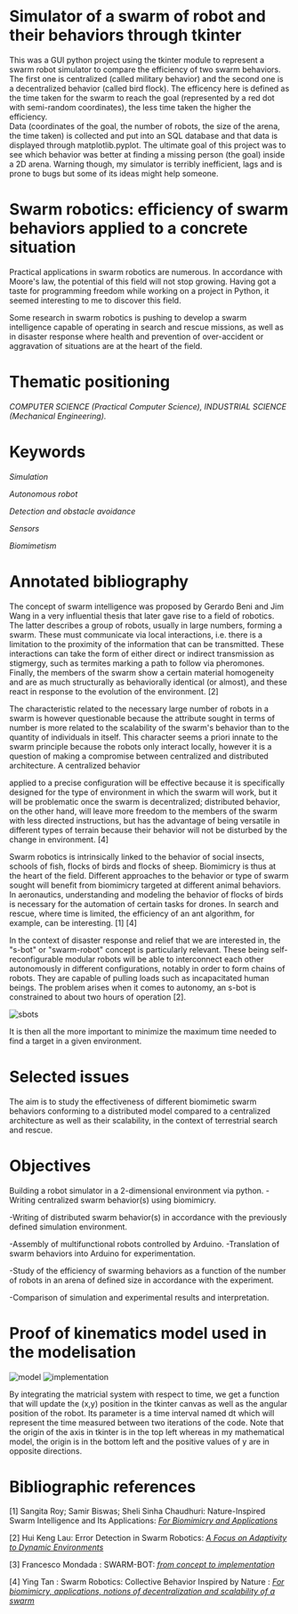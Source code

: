 # **Simulator of a swarm of robot and their behaviors through tkinter**

This was a GUI python project using the tkinter module to represent a swarm robot simulator to compare the efficiency of two swarm behaviors.
The first one is centralized (called military behavior) and the second one is a decentralized behavior (called bird flock). 
The efficency here is defined as the time taken for the swarm to reach the goal (represented by a red dot with semi-random coordinates), the less time taken the higher the efficiency.  
Data (coordinates of the goal, the number of robots, the size of the arena, the time taken) is collected and put into an SQL database and that data is displayed through matplotlib.pyplot.
The ultimate goal of this project was to see which behavior was better at finding a missing person (the goal) inside a 2D arena.
Warning though, my simulator is terribly inefficient, lags and is prone to bugs but some of its ideas might help someone.


 # **Swarm robotics: efficiency of swarm behaviors applied to a concrete situation**

Practical applications in swarm robotics are numerous. In accordance with Moore's law, the potential of this field will not stop growing. Having got a taste for programming freedom while working on a project in Python, it seemed interesting to me to discover this field.

Some research in swarm robotics is pushing to develop a swarm intelligence capable of operating in search and rescue missions, as well as in disaster response where health and prevention of over-accident or aggravation of situations are at the heart of the field.

# **Thematic positioning** 

*COMPUTER SCIENCE (Practical Computer Science), INDUSTRIAL SCIENCE (Mechanical Engineering).* 

# **Keywords** 

*Simulation*

*Autonomous robot*

*Detection and obstacle avoidance* 

*Sensors* 

*Biomimetism* 

# **Annotated bibliography**

The  concept  of  swarm  intelligence  was  proposed  by  Gerardo  Beni  and  Jim  Wang  in  a  very influential thesis that  later gave rise to a field of robotics. The latter describes a group of robots, usually in large numbers, forming a swarm. These must communicate via local interactions, i.e. there is a limitation to the proximity of the information that can be transmitted. These interactions can take the form of either direct or indirect transmission as stigmergy, such as termites marking a path to follow via pheromones. Finally, the members of the swarm  show  a  certain  material homogeneity  and  are  as  much  structurally  as  behaviorally identical (or almost), and these react in response to the evolution of the environment. [2]

The characteristic related to the necessary large number of robots in a swarm is however questionable because the attribute sought in terms of number is more related to  the  scalability  of  the  swarm's behavior than to the quantity of individuals in itself. This character seems a priori innate to the swarm principle because the robots only interact locally, however it is a question of making a compromise between centralized and distributed architecture.  A centralized behavior

applied to a precise configuration  will be effective because it is specifically  designed for the  type of  environment  in  which  the  swarm  will  work,  but  it  will  be  problematic  once  the  swarm  is decentralized; distributed behavior, on the other hand, will leave more freedom to the members of the swarm with less directed instructions, but has the advantage  of  being versatile in different types of terrain because their behavior will not be disturbed by the change in environment. [4]

Swarm robotics is intrinsically linked to the behavior of social insects, schools of fish, flocks of birds and flocks of sheep. Biomimicry is thus at the heart of the field. Different approaches to the behavior  or  type  of  swarm  sought  will  benefit  from  biomimicry  targeted  at  different  animal behaviors.  In  aeronautics,  understanding  and  modeling  the  behavior  of  flocks  of  birds  is necessary  for the  automation  of certain  tasks for drones.  In search  and  rescue, where time is limited, the efficiency of an ant algorithm, for example, can be interesting. [1] [4]

In the context of disaster response and relief that we are interested in, the "s-bot" or "swarm-robot" concept is particularly relevant. These being self-reconfigurable modular robots will be able to interconnect each other autonomously in different configurations, notably in order to form chains of robots. They are capable of pulling loads such as incapacitated human beings. The problem arises when it comes to autonomy, an s-bot is constrained to about two hours of operation [2].

![sbots](https://user-images.githubusercontent.com/117095706/199107970-c81370c4-d3f9-4c9d-aaad-ad3b8602136f.png)

It is then  all  the more important to minimize the maximum time  needed to find a target in a given environment.

# **Selected issues**

The  aim  is  to  study  the  effectiveness  of  different  biomimetic  swarm  behaviors  conforming  to  a distributed model compared to a centralized architecture as well as their scalability, in the  context of terrestrial search and rescue.

# **Objectives** 

Building a robot simulator in a 2-dimensional environment via python. -Writing centralized swarm behavior(s) using biomimicry.

-Writing  of  distributed  swarm  behavior(s)  in  accordance  with  the  previously  defined  simulation environment.

-Assembly of multifunctional robots controlled by Arduino. -Translation of swarm behaviors  into Arduino for experimentation.

-Study of the efficiency of swarming behaviors as a function of the number of robots in an arena of defined size in accordance with the experiment.

-Comparison of simulation and experimental results and interpretation.

# **Proof of kinematics model used in the modelisation**
![model](https://user-images.githubusercontent.com/117095706/199108893-60822a26-c214-47eb-8b75-73409417e79e.png)
![implementation](https://user-images.githubusercontent.com/117095706/199109061-b9b2854d-7211-449c-9cb1-1ec5288ae01f.png)

By integrating the matricial system with respect to time, we get a function that will update the (x,y) position in the tkinter canvas as well as the angular position of the robot. Its parameter is a time interval named dt which will represent the time measured between two iterations of the code.
Note that the origin of the axis in tkinter is in the top left whereas in my mathematical model, the origin is in the bottom left and the positive values of y are in opposite directions.

# **Bibliographic references**

[1] Sangita Roy; Samir Biswas; Sheli Sinha Chaudhuri: Nature-Inspired Swarm Intelligence and Its Applications: [*For Biomimicry and Applications*](http://www.researchgate.net/publication/)


[2] Hui Keng Lau: Error Detection in Swarm Robotics: [*A Focus on Adaptivity to Dynamic Environments*](https://www.cs.york.ac.uk/rts/documents/thesis/lau12.pdf)


[3] Francesco Mondada : SWARM-BOT: [*from concept to implementation*](http://www.researchgate.net/publication/4045834_SWARM-BOT\_from\_concept\_to\_implementation)


[4] Ying Tan : Swarm Robotics: Collective Behavior Inspired by Nature : [*For biomimicry, applications, notions of decentralization and scalability of a swarm*](http://www.cil.pku.edu.cn/docs/20190509161711220102.pdf)


